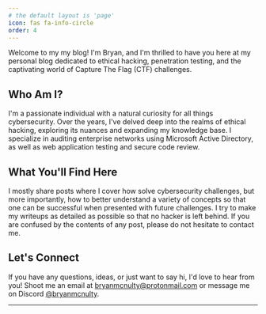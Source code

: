 ```yaml
---
# the default layout is 'page'
icon: fas fa-info-circle
order: 4
---
```


Welcome to my my blog! I'm Bryan, and I'm thrilled to have you here at my personal blog dedicated to ethical hacking, penetration testing, and the captivating world of Capture The Flag (CTF) challenges.

## Who Am I?

I'm a passionate individual with a natural curiosity for all things cybersecurity. Over the years, I've delved deep into the realms of ethical hacking, exploring its nuances and expanding my knowledge base. I specialize in auditing enterprise networks using Microsoft Active Directory, as well as web application testing and secure code review.


## What You'll Find Here

I mostly share posts where I cover how solve cybersecurity challenges, but more importantly, how to better understand a variety of concepts so that one can be successful when presented with future challenges. I try to make my writeups as detailed as possible so that no hacker is left behind. If you are confused by the contents of any post, please do not hesitate to contact me.


## Let's Connect

If you have any questions, ideas, or just want to say hi, I'd love to hear from you! Shoot me an email at [bryanmcnulty@protonmail.com](mailto:bryanmcnulty@protonmail.com) or message me on Discord [@bryanmcnulty](https://discord.com/users/844241499859451924).


* * *

<script src="https://www.hackthebox.com/badge/905477"></script>

<script src="https://tryhackme.com/badge/940578"></script>

